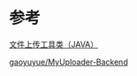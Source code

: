 # 参考
[文件上传工具类（JAVA）](https://www.jianshu.com/p/d58d275ac1f4?ivk_sa=1024320u)

[gaoyuyue/MyUploader-Backend](https://github.com/gaoyuyue/MyUploader-Backend)